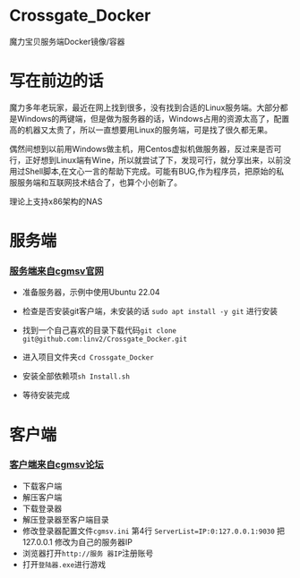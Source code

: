 

# Crossgate_Docker

魔力宝贝服务端Docker镜像/容器

  

# 写在前边的话                     
魔力多年老玩家，最近在网上找到很多，没有找到合适的Linux服务端。大部分都是Windows的两键端，但是做为服务器的话，Windows占用的资源太高了，配置高的机器又太贵了，所以一直想要用Linux的服务端，可是找了很久都无果。

偶然间想到以前用Windows做主机，用Centos虚拟机做服务器，反过来是否可行，正好想到Linux端有Wine，所以就尝试了下，发现可行，就分享出来，以前没用过Shell脚本,在文心一言的帮助下完成。可能有BUG,作为程序员，把原始的私服服务端和互联网技术结合了，也算个小创新了。

理论上支持x86架构的NAS
  
# 服务端  
###  [服务端来自cgmsv官网](https://www.cgmsv.com/)      

- 准备服务器，示例中使用Ubuntu 22.04    
- 检查是否安装git客户端，未安装的话  `sudo apt install -y git`       进行安装    
- 找到一个自己喜欢的目录下载代码`git clone git@github.com:linv2/Crossgate_Docker.git`




- 进入项目文件夹`cd Crossgate_Docker`   
- 安装全部依赖项`sh Install.sh`        
- 等待安装完成    

# 客户端

###  [客户端来自cgmsv论坛](https://down.cgmsv.com/cgtw_7.1_20220101.7z)
- 下载客户端        
- 解压客户端        
- 下载登录器        
- 解压登录器至客户端目录        
- 修改登录器配置文件`cgmsv.ini`
第4行 `ServerList=IP:0:127.0.0.1:9030`
把127.0.0.1 修改为自己的服务器IP
 - 浏览器打开`http://服务 器IP`注册账号          
- 打开`登陆器.exe`进行游戏







